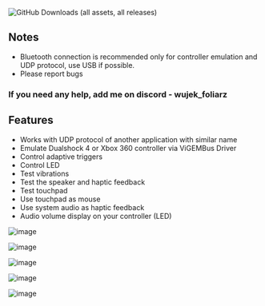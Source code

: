 ![GitHub Downloads (all assets, all releases)](https://img.shields.io/github/downloads/WujekFoliarz/DualSenseY/total)

## Notes
- Bluetooth connection is recommended only for controller emulation and UDP protocol, use USB if possible.
- Please report bugs

### If you need any help, add me on discord - wujek_foliarz

## Features

- Works with UDP protocol of another application with similar name
- Emulate Dualshock 4 or Xbox 360 controller via ViGEMBus Driver
- Control adaptive triggers
- Control LED
- Test vibrations
- Test the speaker and haptic feedback
- Test touchpad
- Use touchpad as mouse
- Use system audio as haptic feedback
- Audio volume display on your controller (LED)

![image](https://github.com/user-attachments/assets/0a2ada28-1923-4de7-bd8b-f8f2634f2019)

![image](https://github.com/user-attachments/assets/c0f085c8-4e91-4593-a72b-9ffbd3ed150d)

![image](https://github.com/user-attachments/assets/3433b12c-efee-4590-8f96-88b0d19f7263)

![image](https://github.com/user-attachments/assets/ebddc98a-daab-4288-a399-e2f37409ea5e)

![image](https://github.com/user-attachments/assets/249418a1-0e04-4910-8575-a87d5fc79401)
